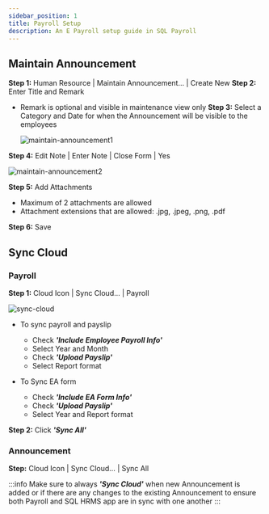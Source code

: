 ```yaml
---
sidebar_position: 1
title: Payroll Setup
description: An E Payroll setup guide in SQL Payroll
---
```


## Maintain Announcement

**Step 1:** Human Resource | Maintain Announcement… | Create New
**Step 2:** Enter Title and Remark

- Remark is optional and visible in maintenance view only
**Step 3:** Select a Category and Date for when the Announcement will be visible to the employees

  ![maintain-announcement1](../../../../static/img/integration/hrms/e-payroll/maintain-announcement1.png)

**Step 4:** Edit Note | Enter Note | Close Form | Yes

  ![maintain-announcement2](../../../../static/img/integration/hrms/e-payroll/maintain-announcement2.png)

**Step 5:** Add Attachments

- Maximum of 2 attachments are allowed
- Attachment extensions that are allowed: .jpg, .jpeg, .png, .pdf

**Step 6:** Save

## Sync Cloud

### Payroll

**Step 1:** Cloud Icon | Sync Cloud… | Payroll

  ![sync-cloud](../../../../static/img/integration/hrms/e-payroll/sync-cloud.png)

- To sync payroll and payslip
  - Check ***'Include Employee Payroll Info'***
  - Select Year and Month
  - Check ***'Upload Payslip'***
  - Select Report format

- To Sync EA form
  - Check ***'Include EA Form Info'***
  - Check ***'Upload Payslip'***
  - Select Year and Report format

**Step 2:** Click ***'Sync All'***

### Announcement

**Step:** Cloud Icon | Sync Cloud… | Sync All

:::info
Make sure to always ***'Sync Cloud'*** when new Announcement is added or if there are any changes to the existing Announcement to ensure both Payroll and SQL HRMS app are in sync with one another
:::
